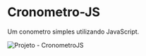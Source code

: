 # Cronometro-JS

Um conometro simples utilizando JavaScript.
 
![Projeto - CronometroJS](https://github.com/eldersb/Cronometro-JS/assets/122701368/fe533a38-68ad-4e61-9d28-36c4ae9a4877)
